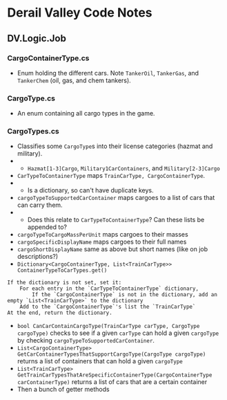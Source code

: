 # Derail Valley Code Notes

## DV.Logic.Job

### CargoContainerType.cs

* Enum holding the different cars. Note `TankerOil`, `TankerGas`, and `TankerChem` (oil, gas, and chem tankers).

### CargoType.cs

* An enum containing all cargo types in the game.

### CargoTypes.cs

* Classifies some `CargoType`s into their license categories (hazmat and military).
* * `Hazmat[1-3]Cargo`, `Military1CarContainers`, and `Military[2-3]Cargo`
* `CarTypeToContainerType` maps `TrainCarType, CargoContainerType`.
* * Is a dictionary, so can't have duplicate keys.
* `cargoTypeToSupportedCarContainer` maps cargoes to a list of cars that can carry them.
* * Does this relate to `CarTypeToContainerType`? Can these lists be appended to?
* `cargoTypeToCargoMassPerUnit` maps cargoes to their masses
* `cargoSpecificDisplayName` maps cargoes to their full names
* `cargoShortDisplayName` same as above but short names (like on job descriptions?)
* `Dictionary<CargoContainerType, List<TrainCarType>> ContainerTypeToCarTypes.get()`

```
If the dictionary is not set, set it:
	For each entry in the `CarTypeToContainerType` dictionary,
		If the `CargoContainerType` is not in the dictionary, add an empty `List<TrainCarType>` to the dictionary
	Add to the `CargoContainerType`'s list the `TrainCarType`
At the end, return the dictionary.
```

* `bool CanCarContainCargoType(TrainCarType carType, CargoType cargoType)` checks to see if a given `carType` can hold a given `cargoType` by checking `cargoTypeToSupportedCarContainer`.
* `List<CargoContainerType> GetCarContainerTypesThatSupportCargoType(CargoType cargoType)` returns a list of containers that can hold a given `cargoType`
* `List<TrainCarType> GetTrainCarTypesThatAreSpecificContainerType(CargoContainerType carContainerType)` returns a list of cars that are a certain container
* Then a bunch of getter methods